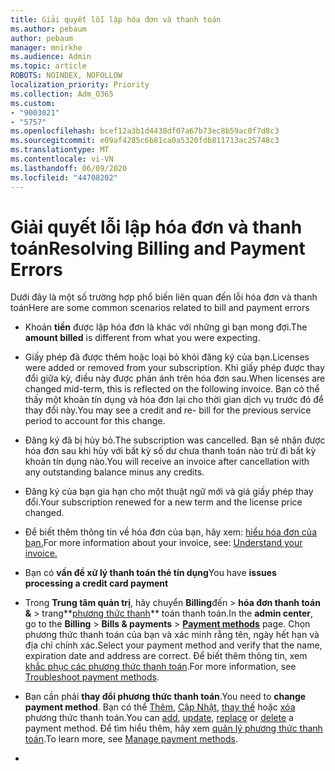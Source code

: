 ```yaml
---
title: Giải quyết lỗi lập hóa đơn và thanh toán
ms.author: pebaum
author: pebaum
manager: mnirkhe
ms.audience: Admin
ms.topic: article
ROBOTS: NOINDEX, NOFOLLOW
localization_priority: Priority
ms.collection: Adm_O365
ms.custom:
- "9003021"
- "5757"
ms.openlocfilehash: bcef12a3b1d4438df07a67b73ec8b59ac0f7d8c3
ms.sourcegitcommit: e09af4285c6b81ca0a5320fdb811713ac25748c3
ms.translationtype: MT
ms.contentlocale: vi-VN
ms.lasthandoff: 06/09/2020
ms.locfileid: "44708202"
---
```

# <a name="resolving-billing-and-payment-errors"></a><span data-ttu-id="7caa0-102">Giải quyết lỗi lập hóa đơn và thanh toán</span><span class="sxs-lookup"><span data-stu-id="7caa0-102">Resolving Billing and Payment Errors</span></span>

<span data-ttu-id="7caa0-103">Dưới đây là một số trường hợp phổ biến liên quan đến lỗi hóa đơn và thanh toán</span><span class="sxs-lookup"><span data-stu-id="7caa0-103">Here are some common scenarios related to bill and payment errors</span></span>

- <span data-ttu-id="7caa0-104">Khoản **tiền** được lập hóa đơn là khác với những gì bạn mong đợi.</span><span class="sxs-lookup"><span data-stu-id="7caa0-104">The  **amount billed** is different from what you were expecting.</span></span>
- <span data-ttu-id="7caa0-105">Giấy phép đã được thêm hoặc loại bỏ khỏi đăng ký của bạn.</span><span class="sxs-lookup"><span data-stu-id="7caa0-105">Licenses were added or removed from your subscription.</span></span> <span data-ttu-id="7caa0-106">Khi giấy phép được thay đổi giữa kỳ, điều này được phản ánh trên hóa đơn sau.</span><span class="sxs-lookup"><span data-stu-id="7caa0-106">When licenses are changed mid-term, this is reflected on the following invoice.</span></span> <span data-ttu-id="7caa0-107">Bạn có thể thấy một khoản tín dụng và hóa đơn lại cho thời gian dịch vụ trước đó để thay đổi này.</span><span class="sxs-lookup"><span data-stu-id="7caa0-107">You may see a credit and re- bill for the previous service period to account for this change.</span></span>
- <span data-ttu-id="7caa0-108">Đăng ký đã bị hủy bỏ.</span><span class="sxs-lookup"><span data-stu-id="7caa0-108">The subscription was cancelled.</span></span> <span data-ttu-id="7caa0-109">Bạn sẽ nhận được hóa đơn sau khi hủy với bất kỳ số dư chưa thanh toán nào trừ đi bất kỳ khoản tín dụng nào.</span><span class="sxs-lookup"><span data-stu-id="7caa0-109">You will receive an invoice after cancellation with any outstanding balance minus any credits.</span></span>
- <span data-ttu-id="7caa0-110">Đăng ký của bạn gia hạn cho một thuật ngữ mới và giá giấy phép thay đổi.</span><span class="sxs-lookup"><span data-stu-id="7caa0-110">Your subscription renewed for a new term and the license price changed.</span></span>
- <span data-ttu-id="7caa0-111">Để biết thêm thông tin về hóa đơn của bạn, hãy xem: [hiểu hóa đơn của bạn.](https://docs.microsoft.com/microsoft-365/commerce/billing-and-payments/understand-your-invoice2)</span><span class="sxs-lookup"><span data-stu-id="7caa0-111">For more information about your invoice, see:  [Understand your invoice.](https://docs.microsoft.com/microsoft-365/commerce/billing-and-payments/understand-your-invoice2)</span></span>
- <span data-ttu-id="7caa0-112">Bạn có **vấn đề xử lý thanh toán thẻ tín dụng**</span><span class="sxs-lookup"><span data-stu-id="7caa0-112">You have  **issues processing a credit card payment**</span></span>
- <span data-ttu-id="7caa0-113">Trong **Trung tâm quản trị**, hãy chuyển **Billing**đến   >   **hóa đơn thanh toán &**   >   trang**[phương thức thanh](https://go.microsoft.com/fwlink/p/?linkid=2018806)** toán thanh toán.</span><span class="sxs-lookup"><span data-stu-id="7caa0-113">In the  **admin center**, go to the  **Billing**  >  **Bills & payments**  >  **[Payment methods](https://go.microsoft.com/fwlink/p/?linkid=2018806)** page.</span></span> <span data-ttu-id="7caa0-114">Chọn phương thức thanh toán của bạn và xác minh rằng tên, ngày hết hạn và địa chỉ chính xác.</span><span class="sxs-lookup"><span data-stu-id="7caa0-114">Select your payment method and verify that the name, expiration date and address are correct.</span></span> <span data-ttu-id="7caa0-115">Để biết thêm thông tin, xem [khắc phục các phương thức thanh toán](https://docs.microsoft.com/microsoft-365/commerce/billing-and-payments/manage-payment-methods#troubleshoot-payment-methods).</span><span class="sxs-lookup"><span data-stu-id="7caa0-115">For more information, see  [Troubleshoot payment methods](https://docs.microsoft.com/microsoft-365/commerce/billing-and-payments/manage-payment-methods#troubleshoot-payment-methods).</span></span>

- <span data-ttu-id="7caa0-116">Bạn cần phải **thay đổi phương thức thanh toán**.</span><span class="sxs-lookup"><span data-stu-id="7caa0-116">You need to  **change payment method**.</span></span> <span data-ttu-id="7caa0-117">Bạn có thể [Thêm](https://docs.microsoft.com/microsoft-365/commerce/billing-and-payments/manage-payment-methods?view=o365-worldwide#add-a-payment-method), [Cập Nhật](https://docs.microsoft.com/microsoft-365/commerce/billing-and-payments/manage-payment-methods?view=o365-worldwide#update-payment-method-details), [thay thế](https://docs.microsoft.com/microsoft-365/commerce/billing-and-payments/manage-payment-methods?view=o365-worldwide#replace-a-payment-method) hoặc [xóa](https://docs.microsoft.com/microsoft-365/commerce/billing-and-payments/manage-payment-methods?view=o365-worldwide#delete-a-payment-method) phương thức thanh toán.</span><span class="sxs-lookup"><span data-stu-id="7caa0-117">You can [add](https://docs.microsoft.com/microsoft-365/commerce/billing-and-payments/manage-payment-methods?view=o365-worldwide#add-a-payment-method),  [update](https://docs.microsoft.com/microsoft-365/commerce/billing-and-payments/manage-payment-methods?view=o365-worldwide#update-payment-method-details),  [replace](https://docs.microsoft.com/microsoft-365/commerce/billing-and-payments/manage-payment-methods?view=o365-worldwide#replace-a-payment-method)  or  [delete](https://docs.microsoft.com/microsoft-365/commerce/billing-and-payments/manage-payment-methods?view=o365-worldwide#delete-a-payment-method)  a payment method.</span></span> <span data-ttu-id="7caa0-118">Để tìm hiểu thêm, hãy xem [quản lý phương thức thanh toán](https://docs.microsoft.com/microsoft-365/commerce/billing-and-payments/manage-payment-methods?view=o365-worldwide).</span><span class="sxs-lookup"><span data-stu-id="7caa0-118">To learn more, see  [Manage payment methods](https://docs.microsoft.com/microsoft-365/commerce/billing-and-payments/manage-payment-methods?view=o365-worldwide).</span></span>
- 